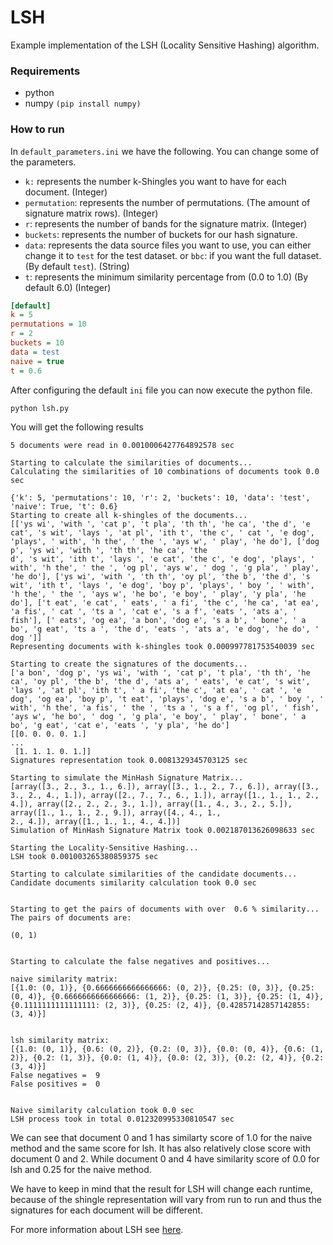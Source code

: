 # LSH

Example implementation of the LSH (Locality Sensitive Hashing) algorithm.

### Requirements

- python
- numpy `(pip install numpy)`

### How to run

In `default_parameters.ini` we have the following. You can change some of the parameters.

- `k:` represents the number k-Shingles you want to have for each document. (Integer)
- `permutation`: represents the number of permutations. (The amount of signature matrix rows). (Integer)
- `r`: represents the number of bands for the signature matrix. (Integer)
- `buckets`: represents the number of buckets for our hash signature.
- `data`: represents the data source files you want to use, you can either change it to `test` for the test dataset. or `bbc`: if you want the full dataset. (By default `test`). (String)
- `t`: represents the minimum similarity percentage from (0.0 to 1.0) (By default 6.0) (Integer)

```ini
[default]
k = 5
permutations = 10
r = 2
buckets = 10
data = test
naive = true
t = 0.6
```

After configuring the default `ini` file you can now execute the python file.

```sh
python lsh.py
```

You will get the following results 

```
5 documents were read in 0.0010006427764892578 sec

Starting to calculate the similarities of documents...
Calculating the similarities of 10 combinations of documents took 0.0 sec

{'k': 5, 'permutations': 10, 'r': 2, 'buckets': 10, 'data': 'test', 'naive': True, 't': 0.6}
Starting to create all k-shingles of the documents...
[['ys wi', 'with ', 'cat p', 't pla', 'th th', 'he ca', 'the d', 'e cat', 's wit', 'lays ', 'at pl', 'ith t', 'the c', ' cat ', 'e dog', 'plays', ' with', 'h the', ' the ', 'ays w', ' play', 'he do'], ['dog p', 'ys wi', 'with ', 'th th', 'he ca', 'the 
d', 's wit', 'ith t', 'lays ', 'e cat', 'the c', 'e dog', 'plays', ' with', 'h the', ' the ', 'og pl', 'ays w', ' dog ', 'g pla', ' play', 'he do'], ['ys wi', 'with ', 'th th', 'oy pl', 'the b', 'the d', 's wit', 'ith t', 'lays ', 'e dog', 'boy p', 'plays', ' boy ', ' with', 'h the', ' the ', 'ays w', 'he bo', 'e boy', ' play', 'y pla', 'he do'], ['t eat', 'e cat', ' eats', ' a fi', 'the c', 'he ca', 'at ea', 'a fis', ' cat ', 'ts a ', 'cat e', 's a f', 'eats ', 'ats a', ' fish'], [' eats', 'og ea', 'a bon', 'dog e', 's a b', ' bone', ' a bo', 'g eat', 'ts a ', 'the d', 'eats ', 'ats a', 'e dog', 'he do', ' dog ']]        
Representing documents with k-shingles took 0.000997781753540039 sec

Starting to create the signatures of the documents...
['a bon', 'dog p', 'ys wi', 'with ', 'cat p', 't pla', 'th th', 'he ca', 'oy pl', 'the b', 'the d', 'ats a', ' eats', 'e cat', 's wit', 'lays ', 'at pl', 'ith t', ' a fi', 'the c', 'at ea', ' cat ', 'e dog', 'og ea', 'boy p', 't eat', 'plays', 'dog e', 's a b', ' boy ', ' with', 'h the', 'a fis', ' the ', 'ts a ', 's a f', 'og pl', ' fish', 'ays w', 'he bo', ' dog ', 'g pla', 'e boy', ' play', ' bone', ' a bo', 'g eat', 'cat e', 'eats ', 'y pla', 'he do']
[[0. 0. 0. 0. 1.]
...
 [1. 1. 1. 0. 1.]]
Signatures representation took 0.0081329345703125 sec

Starting to simulate the MinHash Signature Matrix...
[array([3., 2., 3., 1., 6.]), array([3., 1., 2., 7., 6.]), array([3., 3., 2., 4., 1.]), array([2., 7., 7., 6., 1.]), array([1., 1., 1., 2., 4.]), array([2., 2., 2., 3., 1.]), array([1., 4., 3., 2., 5.]), array([1., 1., 1., 2., 9.]), array([4., 4., 1., 
2., 4.]), array([1., 1., 1., 4., 4.])]
Simulation of MinHash Signature Matrix took 0.002187013626098633 sec

Starting the Locality-Sensitive Hashing...
LSH took 0.001003265380859375 sec

Starting to calculate similarities of the candidate documents...
Candidate documents similarity calculation took 0.0 sec


Starting to get the pairs of documents with over  0.6 % similarity...
The pairs of documents are:

(0, 1)


Starting to calculate the false negatives and positives...

naive similarity matrix:
[{1.0: (0, 1)}, {0.6666666666666666: (0, 2)}, {0.25: (0, 3)}, {0.25: (0, 4)}, {0.6666666666666666: (1, 2)}, {0.25: (1, 3)}, {0.25: (1, 4)}, {0.1111111111111111: (2, 3)}, {0.25: (2, 4)}, {0.42857142857142855: (3, 4)}]


lsh similarity matrix:
[{1.0: (0, 1)}, {0.6: (0, 2)}, {0.2: (0, 3)}, {0.0: (0, 4)}, {0.6: (1, 2)}, {0.2: (1, 3)}, {0.0: (1, 4)}, {0.0: (2, 3)}, {0.2: (2, 4)}, {0.2: (3, 4)}]
False negatives =  9 
False positives =  0


Naive similarity calculation took 0.0 sec
LSH process took in total 0.012320995330810547 sec
```

We can see that document 0 and 1 has similarty score of 1.0 for the naive method 
and the same score for lsh.
It has also relatively close score with document 0 and 2. 
While document 0 and 4 have similarity score of 0.0 for lsh and 0.25 for the naive method.

We have to keep in mind that the result for LSH will change each runtime, because of the shingle
representation will vary from run to run and thus the signatures for each document will be different. 

For more information about LSH see [here](https://medium.com/@omkarsoak/from-min-hashing-to-locality-sensitive-hashing-the-complete-process-b88b298d71a1).
